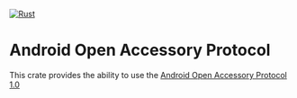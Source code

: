 [![Rust](https://github.com/ZeroErrors/aoa-rs/workflows/Rust/badge.svg)](https://github.com/ZeroErrors/aoa-rs/actions)

# Android Open Accessory Protocol
This crate provides the ability to use the [Android Open Accessory Protocol 1.0](https://source.android.com/devices/accessories/aoa)
